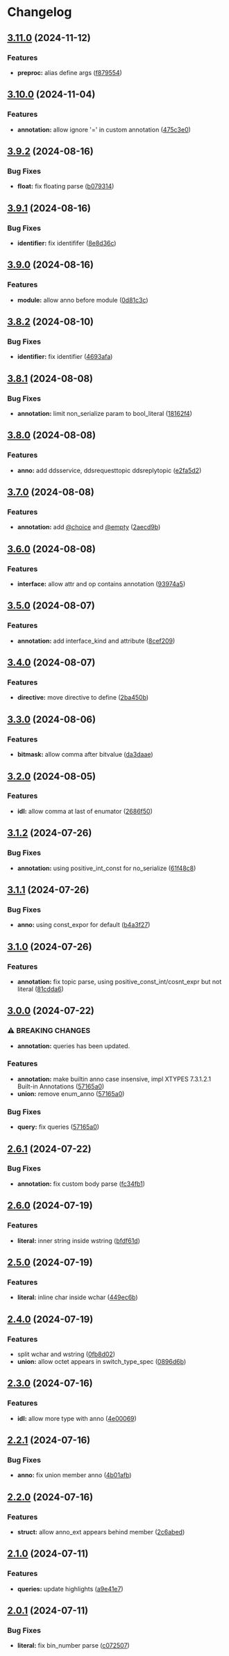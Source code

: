 # Changelog

## [3.11.0](https://github.com/cathaysia/tree-sitter-idl/compare/v3.10.0...v3.11.0) (2024-11-12)


### Features

* **preproc:** alias define args ([f879554](https://github.com/cathaysia/tree-sitter-idl/commit/f8795544500dfdd4f5df0755a474e370af325497))

## [3.10.0](https://github.com/cathaysia/tree-sitter-idl/compare/v3.9.2...v3.10.0) (2024-11-04)


### Features

* **annotation:** allow ignore '=' in custom annotation ([475c3e0](https://github.com/cathaysia/tree-sitter-idl/commit/475c3e0d26126744660ad23d8c92e82ba709c328))

## [3.9.2](https://github.com/cathaysia/tree-sitter-idl/compare/v3.9.1...v3.9.2) (2024-08-16)


### Bug Fixes

* **float:** fix floating parse ([b079314](https://github.com/cathaysia/tree-sitter-idl/commit/b0793149744cda63f313a5698c6d14708d82e43e))

## [3.9.1](https://github.com/cathaysia/tree-sitter-idl/compare/v3.9.0...v3.9.1) (2024-08-16)


### Bug Fixes

* **identifier:** fix identififer ([8e8d36c](https://github.com/cathaysia/tree-sitter-idl/commit/8e8d36cc2dbe56ca220cf14d5c45c49a14e5a3f1))

## [3.9.0](https://github.com/cathaysia/tree-sitter-idl/compare/v3.8.2...v3.9.0) (2024-08-16)


### Features

* **module:** allow anno before module ([0d81c3c](https://github.com/cathaysia/tree-sitter-idl/commit/0d81c3cfd510448a716c0fedde0c55429b06643b))

## [3.8.2](https://github.com/cathaysia/tree-sitter-idl/compare/v3.8.1...v3.8.2) (2024-08-10)


### Bug Fixes

* **identifier:** fix identifier ([4693afa](https://github.com/cathaysia/tree-sitter-idl/commit/4693afac4cb73f2128e55e13f98185cac29e8f39))

## [3.8.1](https://github.com/cathaysia/tree-sitter-idl/compare/v3.8.0...v3.8.1) (2024-08-08)


### Bug Fixes

* **annotation:** limit non_serialize param to bool_literal ([18162f4](https://github.com/cathaysia/tree-sitter-idl/commit/18162f40d6f0f16010c1cd1f7bd7e5d35b940dd8))

## [3.8.0](https://github.com/cathaysia/tree-sitter-idl/compare/v3.7.0...v3.8.0) (2024-08-08)


### Features

* **anno:** add ddsservice, ddsrequesttopic ddsreplytopic ([e2fa5d2](https://github.com/cathaysia/tree-sitter-idl/commit/e2fa5d23a3f1854d5608454ac8773feb181aa0e7))

## [3.7.0](https://github.com/cathaysia/tree-sitter-idl/compare/v3.6.0...v3.7.0) (2024-08-08)


### Features

* **annotation:** add [@choice](https://github.com/choice) and [@empty](https://github.com/empty) ([2aecd9b](https://github.com/cathaysia/tree-sitter-idl/commit/2aecd9be1652d6e84468f361ae82fa4db0c00fbf))

## [3.6.0](https://github.com/cathaysia/tree-sitter-idl/compare/v3.5.0...v3.6.0) (2024-08-08)


### Features

* **interface:** allow attr and op contains annotation ([93974a5](https://github.com/cathaysia/tree-sitter-idl/commit/93974a59eea20344d4a9f7ca22e47fcadab3cf3a))

## [3.5.0](https://github.com/cathaysia/tree-sitter-idl/compare/v3.4.0...v3.5.0) (2024-08-07)


### Features

* **annotation:** add interface_kind and attribute ([8cef209](https://github.com/cathaysia/tree-sitter-idl/commit/8cef2094b67248fa9f4c8b7bc1be031e231d9e6b))

## [3.4.0](https://github.com/cathaysia/tree-sitter-idl/compare/v3.3.0...v3.4.0) (2024-08-07)


### Features

* **directive:** move directive to define ([2ba450b](https://github.com/cathaysia/tree-sitter-idl/commit/2ba450b667079b63d2e858ac2ca039edec3d97d6))

## [3.3.0](https://github.com/cathaysia/tree-sitter-idl/compare/v3.2.0...v3.3.0) (2024-08-06)


### Features

* **bitmask:** allow comma after bitvalue ([da3daae](https://github.com/cathaysia/tree-sitter-idl/commit/da3daae7b94ea156de62897500e9acd226580822))

## [3.2.0](https://github.com/cathaysia/tree-sitter-idl/compare/v3.1.2...v3.2.0) (2024-08-05)


### Features

* **idl:** allow comma at last of enumator ([2686f50](https://github.com/cathaysia/tree-sitter-idl/commit/2686f50604399cadd679dd649f908d2a67240ebe))

## [3.1.2](https://github.com/cathaysia/tree-sitter-idl/compare/v3.1.1...v3.1.2) (2024-07-26)


### Bug Fixes

* **annotation:** using positive_int_const for no_serialize ([61f48c8](https://github.com/cathaysia/tree-sitter-idl/commit/61f48c82af341baaca78929e150e1cc0f68d24c6))

## [3.1.1](https://github.com/cathaysia/tree-sitter-idl/compare/v3.1.0...v3.1.1) (2024-07-26)


### Bug Fixes

* **anno:** using const_expor for default ([b4a3f27](https://github.com/cathaysia/tree-sitter-idl/commit/b4a3f27359e226c6a38b1d6e6e86251cd5c3c3fd))

## [3.1.0](https://github.com/cathaysia/tree-sitter-idl/compare/v3.0.0...v3.1.0) (2024-07-26)


### Features

* **annotation:** fix topic parse, using positive_const_int/cosnt_expr but not literal ([81cdda6](https://github.com/cathaysia/tree-sitter-idl/commit/81cdda6a83a43c81de39d912a2c0ea5f7635f897))

## [3.0.0](https://github.com/cathaysia/tree-sitter-idl/compare/v2.6.1...v3.0.0) (2024-07-22)


### ⚠ BREAKING CHANGES

* **annotation:** queries has been updated.

### Features

* **annotation:** make builtin anno case insensive, impl XTYPES 7.3.1.2.1 Built-in Annotations ([57165a0](https://github.com/cathaysia/tree-sitter-idl/commit/57165a0705fc82fca2fc00535f65699472a9c746))
* **union:** remove enum_anno ([57165a0](https://github.com/cathaysia/tree-sitter-idl/commit/57165a0705fc82fca2fc00535f65699472a9c746))


### Bug Fixes

* **query:** fix queries ([57165a0](https://github.com/cathaysia/tree-sitter-idl/commit/57165a0705fc82fca2fc00535f65699472a9c746))

## [2.6.1](https://github.com/cathaysia/tree-sitter-idl/compare/v2.6.0...v2.6.1) (2024-07-22)


### Bug Fixes

* **annotation:** fix custom body parse ([fc34fb1](https://github.com/cathaysia/tree-sitter-idl/commit/fc34fb10dbf026a7d51d93a657f94d25c56bc96f))

## [2.6.0](https://github.com/cathaysia/tree-sitter-idl/compare/v2.5.0...v2.6.0) (2024-07-19)


### Features

* **literal:** inner string inside wstring ([bfdf61d](https://github.com/cathaysia/tree-sitter-idl/commit/bfdf61ddc9ffac3aca8982a19ab27ceb945d0b81))

## [2.5.0](https://github.com/cathaysia/tree-sitter-idl/compare/v2.4.0...v2.5.0) (2024-07-19)


### Features

* **literal:** inline char inside wchar ([449ec6b](https://github.com/cathaysia/tree-sitter-idl/commit/449ec6bda3ce8dda7c9c5dd30474f458b734db23))

## [2.4.0](https://github.com/cathaysia/tree-sitter-idl/compare/v2.3.0...v2.4.0) (2024-07-19)


### Features

* split wchar and wstring ([0fb8d02](https://github.com/cathaysia/tree-sitter-idl/commit/0fb8d02bd31bc5fcc29f463ed0db920bcedba382))
* **union:** allow octet appears in switch_type_spec ([0896d6b](https://github.com/cathaysia/tree-sitter-idl/commit/0896d6bc705f5e9a18f3b393cb4fc49fbead706f))

## [2.3.0](https://github.com/cathaysia/tree-sitter-idl/compare/v2.2.1...v2.3.0) (2024-07-16)


### Features

* **idl:** allow more type with anno ([4e00069](https://github.com/cathaysia/tree-sitter-idl/commit/4e00069f1b192d44ffb645839c48b127d55f85c3))

## [2.2.1](https://github.com/cathaysia/tree-sitter-idl/compare/v2.2.0...v2.2.1) (2024-07-16)


### Bug Fixes

* **anno:** fix union member anno ([4b01afb](https://github.com/cathaysia/tree-sitter-idl/commit/4b01afb68f508fe81e0fb4050b533e53b8aa7463))

## [2.2.0](https://github.com/cathaysia/tree-sitter-idl/compare/v2.1.0...v2.2.0) (2024-07-16)


### Features

* **struct:** allow anno_ext appears behind member ([2c6abed](https://github.com/cathaysia/tree-sitter-idl/commit/2c6abedc335989f070a5b00fc8837530d0aa30bd))

## [2.1.0](https://github.com/cathaysia/tree-sitter-idl/compare/v2.0.1...v2.1.0) (2024-07-11)


### Features

* **queries:** update highlights ([a9e41e7](https://github.com/cathaysia/tree-sitter-idl/commit/a9e41e7b2df6b28ec1b652edaf731cd2b47ac286))

## [2.0.1](https://github.com/cathaysia/tree-sitter-idl/compare/v2.0.0...v2.0.1) (2024-07-11)


### Bug Fixes

* **literal:** fix bin_number parse ([c072507](https://github.com/cathaysia/tree-sitter-idl/commit/c072507550334abf2992d97998fee7a2688a946c))
